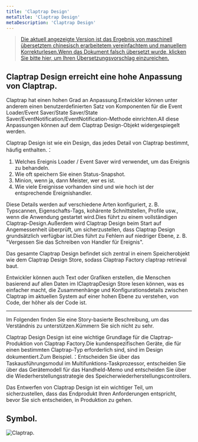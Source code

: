 ```yaml
---
title: 'Claptrap Design'
metaTitle: 'Claptrap Design'
metaDescription: 'Claptrap Design'
---
```


> [Die aktuell angezeigte Version ist das Ergebnis von maschinell übersetztem chinesisch erarbeitetem vereinfachtem und manuellem Korrekturlesen.Wenn das Dokument falsch übersetzt wurde, klicken Sie bitte hier, um Ihren Übersetzungsvorschlag einzureichen.](https://crwd.in/newbeclaptrap)

## Claptrap Design erreicht eine hohe Anpassung von Claptrap.

Claptrap hat einen hohen Grad an Anpassung.Entwickler können unter anderem einen benutzerdefinierten Satz von Komponenten für die Event Loader/Event Saver/State Saver/State Saver/EventNotification/EventNotification-Methode einrichten.All diese Anpassungen können auf dem Claptrap Design-Objekt widergespiegelt werden.

Claptrap Design ist wie ein Design, das jedes Detail von Claptrap bestimmt, häufig enthalten.：

1. Welches Ereignis Loader / Event Saver wird verwendet, um das Ereignis zu behandeln.
2. Wie oft speichern Sie einen Status-Snapshot.
3. Minion, wenn ja, dann Meister, wer es ist.
4. Wie viele Ereignisse vorhanden sind und wie hoch ist der entsprechende Ereignishandler.

Diese Details werden auf verschiedene Arten konfiguriert, z. B. Typscannen, Eigenschafts-Tags, kohärente Schnittstellen, Profile usw., wenn die Anwendung gestartet wird.Dies führt zu einem vollständigen Claptrap-Design.Außerdem wird Claptrap Design beim Start auf Angemessenheit überprüft, um sicherzustellen, dass Claptrap Design grundsätzlich verfügbar ist.Dies führt zu Fehlern auf niedriger Ebene, z. B. "Vergessen Sie das Schreiben von Handler für Ereignis".

Das gesamte Claptrap Design befindet sich zentral in einem Speicherobjekt wie dem Claptrap Design Store, sodass Claptrap Factory claptrap retrieval baut.

Entwickler können auch Text oder Grafiken erstellen, die Menschen basierend auf allen Daten im IClaptrapDesign Store lesen können, was es einfacher macht, die Zusammenhänge und Konfigurationsdetails zwischen Claptrap im aktuellen System auf einer hohen Ebene zu verstehen, von Code, der höher als der Code ist.

---

Im Folgenden finden Sie eine Story-basierte Beschreibung, um das Verständnis zu unterstützen.Kümmern Sie sich nicht zu sehr.

Claptrap Design Design ist eine wichtige Grundlage für die Claptrap-Produktion von Claptrap Factory.Die kundenspezifischen Geräte, die für einen bestimmten Claptrap-Typ erforderlich sind, sind im Design dokumentiert.Zum Beispiel.：Entscheiden Sie über das Taskausführungsmodul im Multifunktions-Taskprozessor, entscheiden Sie über das Gerätemodell für das Handheld-Memo und entscheiden Sie über die Wiederherstellungsstrategie des Speicherwiederherstellungscontrollers.

Das Entwerfen von Claptrap Design ist ein wichtiger Teil, um sicherzustellen, dass das Endprodukt Ihren Anforderungen entspricht, bevor Sie sich entscheiden, in Produktion zu gehen.

## Symbol.

![Claptrap.](/images/claptrap_icons/claptrap_design.svg)
